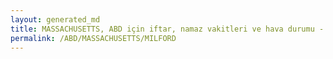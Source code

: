 ```yaml
---
layout: generated_md
title: MASSACHUSETTS, ABD için iftar, namaz vakitleri ve hava durumu - ilçe/eyalet seç
permalink: /ABD/MASSACHUSETTS/MILFORD
---
```


<script type="text/javascript">
  var country = ABD;
  var city = MASSACHUSETTS;
  var state = MILFORD;
  var lat = 72;
  var lon = 21;
</script>
